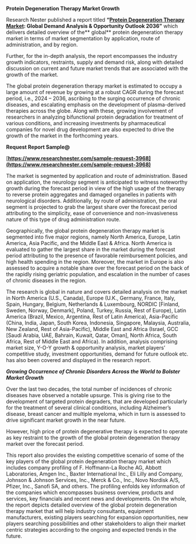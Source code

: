 ﻿**Protein Degeneration Therapy Market Growth** 

<a name="_hlk96608448"></a>Research Nester published a report titled **“[Protein Degeneration Therapy Market](https://www.researchnester.com/reports/protein-degeneration-therapy-market/3968): Global Demand Analysis & Opportunity Outlook 2036”** which delivers detailed overview of the** global** protein degeneration therapy market in terms of market segmentation by application, route of administration, and by region.

Further, for the in-depth analysis, the report encompasses the industry growth indicators, restraints, supply and demand risk, along with detailed discussion on current and future market trends that are associated with the growth of the market.

The global protein degeneration therapy market is estimated to occupy a large amount of revenue by growing at a robust CAGR during the forecast period, i.e., 2024 – 2036, ascribing to the surging occurrence of chronic diseases, and escalating emphasis on the development of plasma-derived therapies across the globe. Along with these, growing involvement of researchers in analyzing bifunctional protein degradation for treatment of various conditions, and increasing investments by pharmaceutical companies for novel drug development are also expected to drive the growth of the market in the forthcoming years. 

**Request Report Sample@** 

[**https://www.researchnester.com/sample-request-3968](https://www.researchnester.com/sample-request-3968)** 

The market is segmented by application and route of administration. Based on application, the neurology segment is anticipated to witness noteworthy growth during the forecast period in view of the high usage of the therapy to reverse protein aggregates and damaged organelles in patients with neurological disorders. Additionally, by route of administration, the oral segment is projected to grab the largest share over the forecast period attributing to the simplicity, ease of convenience and non-invasiveness nature of this type of drug administration route.

Geographically, the global protein degeneration therapy market is segmented into five major regions, namely North America, Europe, Latin America, Asia Pacific, and the Middle East & Africa. North America is evaluated to gather the largest share in the market during the forecast period attributing to the presence of favorable reimbursement policies, and high health spending in the region. Moreover, the market in Europe is also assessed to acquire a notable share over the forecast period on the back of the rapidly rising geriatric population, and escalation in the number of cases of chronic diseases in the region.

The research is global in nature and covers detailed analysis on the market in North America (U.S., Canada), Europe (U.K., Germany, France, Italy, Spain, Hungary, Belgium, Netherlands & Luxembourg, NORDIC [Finland, Sweden, Norway, Denmark], Poland, Turkey, Russia, Rest of Europe), Latin America (Brazil, Mexico, Argentina, Rest of Latin America), Asia-Pacific (China, India, Japan, South Korea, Indonesia, Singapore, Malaysia, Australia, New Zealand, Rest of Asia-Pacific), Middle East and Africa (Israel, GCC [Saudi Arabia, UAE, Bahrain, Kuwait, Qatar, Oman], North Africa, South Africa, Rest of Middle East and Africa). In addition, analysis comprising market size, Y-O-Y growth & opportunity analysis, market players’ competitive study, investment opportunities, demand for future outlook etc. has also been covered and displayed in the research report.

***Growing Occurrence of Chronic Disorders Across the World to Bolster Market Growth***

Over the last two decades, the total number of incidences of chronic diseases have observed a notable upsurge. This is giving rise to the development of targeted protein degraders, that are developed particularly for the treatment of several clinical conditions, including Alzheimer’s disease, breast cancer and multiple myeloma, which in turn is assessed to drive significant market growth in the near future.

However, high price of protein degenerative therapy is expected to operate as key restraint to the growth of the global protein degeneration therapy market over the forecast period.

This report also provides the existing competitive scenario of some of the key players of the global protein degeneration therapy market which includes company profiling of F. Hoffmann-La Roche AG, Abbott Laboratories, Amgen Inc., Baxter International Inc., Eli Lilly and Company, Johnson & Johnson Services, Inc., Merck & Co., Inc., Novo Nordisk A/S, Pfizer, Inc., Sanofi SA, and others. The profiling enfolds key information of the companies which encompasses business overview, products and services, key financials and recent news and developments. On the whole, the report depicts detailed overview of the global protein degeneration therapy market that will help industry consultants, equipment manufacturers, existing players searching for expansion opportunities, new players searching possibilities and other stakeholders to align their market centric strategies according to the ongoing and expected trends in the future.      
